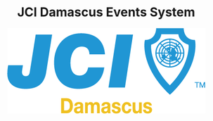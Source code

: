 <div align="center" >
    <h1> JCI Damascus Events System </h1>
    <img src='public/images/logo.png' />
</div>
